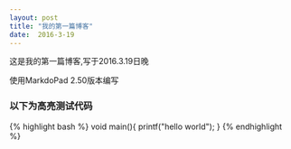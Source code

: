 ```yaml
---
layout: post
title: "我的第一篇博客"
date:  2016-3-19
---
```

这是我的第一篇博客,写于2016.3.19日晚

使用MarkdoPad 2.50版本编写

### 以下为高亮测试代码 ###

{% highlight bash %}
void main(){
	printf("hello world");
}
{% endhighlight %}